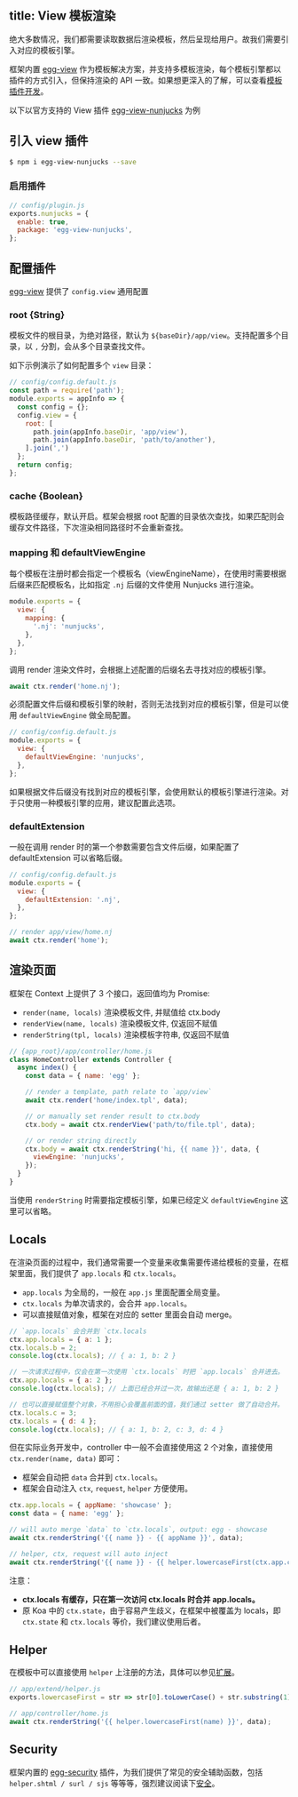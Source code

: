 title: View 模板渲染
---

绝大多数情况，我们都需要读取数据后渲染模板，然后呈现给用户。故我们需要引入对应的模板引擎。

框架内置 [egg-view] 作为模板解决方案，并支持多模板渲染，每个模板引擎都以插件的方式引入，但保持渲染的 API 一致。如果想更深入的了解，可以查看[模板插件开发](../advanced/view-plugin.md)。

以下以官方支持的 View 插件 [egg-view-nunjucks] 为例

## 引入 view 插件

```bash
$ npm i egg-view-nunjucks --save
```

### 启用插件

```js
// config/plugin.js
exports.nunjucks = {
  enable: true,
  package: 'egg-view-nunjucks',
};
```

## 配置插件

[egg-view] 提供了 `config.view` 通用配置

### root {String}

模板文件的根目录，为绝对路径，默认为 `${baseDir}/app/view`。支持配置多个目录，以 `,` 分割，会从多个目录查找文件。

如下示例演示了如何配置多个 `view` 目录：

```js
// config/config.default.js
const path = require('path');
module.exports = appInfo => {
  const config = {};
  config.view = {
    root: [
      path.join(appInfo.baseDir, 'app/view'),
      path.join(appInfo.baseDir, 'path/to/another'),
    ].join(',')
  };
  return config;
};
```

### cache {Boolean}

模板路径缓存，默认开启。框架会根据 root 配置的目录依次查找，如果匹配则会缓存文件路径，下次渲染相同路径时不会重新查找。

### mapping 和 defaultViewEngine

每个模板在注册时都会指定一个模板名（viewEngineName），在使用时需要根据后缀来匹配模板名，比如指定 `.nj` 后缀的文件使用 Nunjucks 进行渲染。

```js
module.exports = {
  view: {
    mapping: {
      '.nj': 'nunjucks',
    },
  },
};
```

调用 render 渲染文件时，会根据上述配置的后缀名去寻找对应的模板引擎。

```js
await ctx.render('home.nj');
```

必须配置文件后缀和模板引擎的映射，否则无法找到对应的模板引擎，但是可以使用 `defaultViewEngine` 做全局配置。

```js
// config/config.default.js
module.exports = {
  view: {
    defaultViewEngine: 'nunjucks',
  },
};
```

如果根据文件后缀没有找到对应的模板引擎，会使用默认的模板引擎进行渲染。对于只使用一种模板引擎的应用，建议配置此选项。

### defaultExtension

一般在调用 render 时的第一个参数需要包含文件后缀，如果配置了 defaultExtension 可以省略后缀。

```js
// config/config.default.js
module.exports = {
  view: {
    defaultExtension: '.nj',
  },
};

// render app/view/home.nj
await ctx.render('home');
```

## 渲染页面

框架在 Context 上提供了 3 个接口，返回值均为 Promise:

- `render(name, locals)` 渲染模板文件, 并赋值给 ctx.body
- `renderView(name, locals)` 渲染模板文件, 仅返回不赋值
- `renderString(tpl, locals)` 渲染模板字符串, 仅返回不赋值

```js
// {app_root}/app/controller/home.js
class HomeController extends Controller {
  async index() {
    const data = { name: 'egg' };

    // render a template, path relate to `app/view`
    await ctx.render('home/index.tpl', data);

    // or manually set render result to ctx.body
    ctx.body = await ctx.renderView('path/to/file.tpl', data);

    // or render string directly
    ctx.body = await ctx.renderString('hi, {{ name }}', data, {
      viewEngine: 'nunjucks',
    });
  }
}
```

当使用 `renderString` 时需要指定模板引擎，如果已经定义 `defaultViewEngine` 这里可以省略。

## Locals

在渲染页面的过程中，我们通常需要一个变量来收集需要传递给模板的变量，在框架里面，我们提供了 `app.locals` 和 `ctx.locals`。

- `app.locals` 为全局的，一般在 `app.js` 里面配置全局变量。
- `ctx.locals` 为单次请求的，会合并 `app.locals`。
- 可以直接赋值对象，框架在对应的 setter 里面会自动 merge。

```js
// `app.locals` 会合并到 `ctx.locals
ctx.app.locals = { a: 1 };
ctx.locals.b = 2;
console.log(ctx.locals); // { a: 1, b: 2 }

// 一次请求过程中，仅会在第一次使用 `ctx.locals` 时把 `app.locals` 合并进去。
ctx.app.locals = { a: 2 };
console.log(ctx.locals); // 上面已经合并过一次，故输出还是 { a: 1, b: 2 }

// 也可以直接赋值整个对象，不用担心会覆盖前面的值，我们通过 setter 做了自动合并。
ctx.locals.c = 3;
ctx.locals = { d: 4 };
console.log(ctx.locals); // { a: 1, b: 2, c: 3, d: 4 }
```

但在实际业务开发中，controller 中一般不会直接使用这 2 个对象，直接使用 `ctx.render(name, data)` 即可：
- 框架会自动把 `data` 合并到 `ctx.locals`。
- 框架会自动注入 `ctx`, `request`, `helper` 方便使用。

```js
ctx.app.locals = { appName: 'showcase' };
const data = { name: 'egg' };

// will auto merge `data` to `ctx.locals`, output: egg - showcase
await ctx.renderString('{{ name }} - {{ appName }}', data);

// helper, ctx, request will auto inject
await ctx.renderString('{{ name }} - {{ helper.lowercaseFirst(ctx.app.config.baseDir) }}', data);
```

注意：
- **ctx.locals 有缓存，只在第一次访问 ctx.locals 时合并 app.locals。**
- 原 Koa 中的 `ctx.state`，由于容易产生歧义，在框架中被覆盖为 locals，即 `ctx.state` 和 `ctx.locals` 等价，我们建议使用后者。

## Helper

在模板中可以直接使用 `helper` 上注册的方法，具体可以参见[扩展](../basics/extend.md)。

```js
// app/extend/helper.js
exports.lowercaseFirst = str => str[0].toLowerCase() + str.substring(1);

// app/controller/home.js
await ctx.renderString('{{ helper.lowercaseFirst(name) }}', data);
```

## Security

框架内置的 [egg-security] 插件，为我们提供了常见的安全辅助函数，包括 `helper.shtml / surl / sjs` 等等等，强烈建议阅读下[安全](./security.md)。


[egg-security]: https://github.com/eggjs/egg-security
[egg-view-nunjucks]: https://github.com/eggjs/egg-view-nunjucks
[egg-view]: https://github.com/eggjs/egg-view
